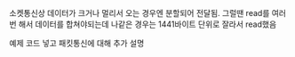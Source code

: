 소켓통신상 데이터가 크거나 멀리서 오는 경우엔 분할되어 전달됨.
그럴땐 read를 여러번 해서 데이터를 합쳐야되는데
나같은 경우는 1441바이트 단위로 잘라서 read했음

예제 코드 넣고 패킷통신에 대해 추가 설명
